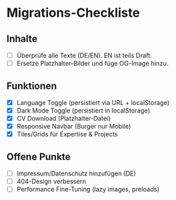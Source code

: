 
# Migrations-Checkliste

## Inhalte
- [ ] Überprüfe alle Texte (DE/EN). EN ist teils Draft.
- [ ] Ersetze Platzhalter-Bilder und füge OG-Image hinzu.

## Funktionen
- [x] Language Toggle (persistiert via URL + localStorage)
- [x] Dark Mode Toggle (persistiert in localStorage)
- [x] CV Download (Platzhalter-Datei)
- [x] Responsive Navbar (Burger nur Mobile)
- [x] Tiles/Grids für Expertise & Projects

## Offene Punkte
- [ ] Impressum/Datenschutz hinzufügen (DE)
- [ ] 404-Design verbessern
- [ ] Performance Fine-Tuning (lazy images, preloads)
